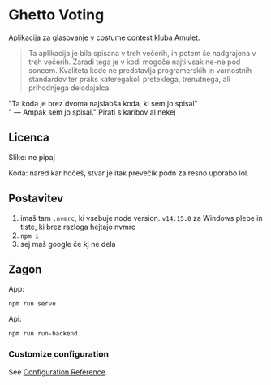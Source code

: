 # Ghetto Voting

Aplikacija za glasovanje v costume contest kluba Amulet.

> Ta aplikacija je bila spisana v treh večerih, in potem še nadgrajena v treh večerih. 
> Zaradi tega je v kodi mogoče najti vsak ne-ne pod soncem. Kvaliteta kode ne predstavlja
> programerskih in varnostnih standardov ter praks kateregakoli preteklega, trenutnega,
> ali prihodnjega delodajalca.

"Ta koda je brez dvoma najslabša koda, ki sem jo spisal"  
" — Ampak sem jo spisal."
Pirati s karibov al nekej

## Licenca

Slike: ne pipaj

Koda: nared kar hočeš, stvar je itak prevečik podn za resno uporabo lol.


## Postavitev

1. imaš tam `.nvmrc`, ki vsebuje node version. `v14.15.0` za Windows plebe in tiste, ki brez razloga hejtajo nvmrc
2. `npm i`
3. sej maš google če kj ne dela

## Zagon

App:
```
npm run serve
```

Api:
```
npm run run-backend
```

### Customize configuration
See [Configuration Reference](https://cli.vuejs.org/config/).
